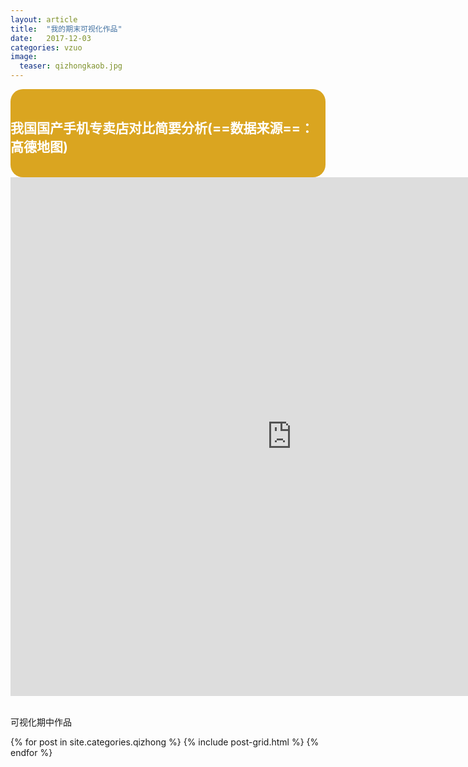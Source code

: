```yaml
---
layout: article
title:  "我的期末可视化作品"
date:   2017-12-03 
categories: vzuo
image:
  teaser: qizhongkaob.jpg
---
```


<div style="background: #DAA520; color:white;border-radius:20px">
    <h2>我国国产手机专卖店对比简要分析(==数据来源==：高德地图)</h2>  
</div>
<iframe src="https://public.tableau.com/profile/.81587557#!/vizhome/_18192/1_2?publish=yes/sheet4?:embed=y&:display_count=yes&publish=yes/Dashboard1?:showVizHome=no&:embed=truehttps://public.tableau.com/shared/DJPSG6CX9?:display_count=yes" width="900px" height="830px" frameborder="0"></iframe>


<br/>可视化期中作品
<div class="tiles">
{% for post in site.categories.qizhong %}
  {% include post-grid.html %}
{% endfor %}
</div><!-- /.tiles 把所有categories 有 qizhong 的列出来-->




